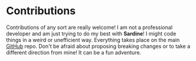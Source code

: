 # Contributions

Contributions of any sort are really welcome! I am not a professional developer and am just trying
to do my best with **Sardine**! I might code things in a weird or unefficient way. Everything takes
place on the main [GitHub](https://github.com/Bubobubobubobubo/sardine) repo. Don't be afraid
about proposing breaking changes or to take a different direction from mine! It can be a fun adventure.
